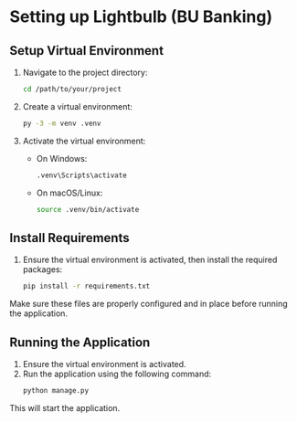 # Setting up Lightbulb (BU Banking)

## Setup Virtual Environment
1. Navigate to the project directory:
    ```sh
    cd /path/to/your/project
    ```

2. Create a virtual environment:
    ```sh
    py -3 -m venv .venv
    ```

3. Activate the virtual environment:
    - On Windows:
        ```sh
        .venv\Scripts\activate
        ```
    - On macOS/Linux:
        ```sh
        source .venv/bin/activate
        ```

## Install Requirements
1. Ensure the virtual environment is activated, then install the required packages:
    ```sh
    pip install -r requirements.txt
    ```

Make sure these files are properly configured and in place before running the application.

## Running the Application
1. Ensure the virtual environment is activated.
2. Run the application using the following command:
    ```sh
    python manage.py
    ```

This will start the application.
